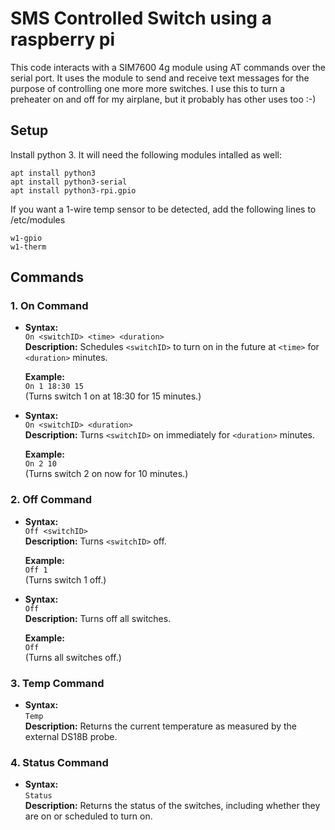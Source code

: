 
# SMS Controlled Switch using a raspberry pi

This code interacts with a SIM7600 4g module using AT commands over the serial port.  It uses the module to send and receive text messages for the purpose of controlling one more more switches.  I use this to turn a preheater on and off for my airplane, but it probably has other uses too :-) 

## Setup

Install python 3. It will need the following modules intalled as well:
```
apt install python3
apt install python3-serial
apt install python3-rpi.gpio
```
If you want a 1-wire temp sensor to be detected, add the following lines to /etc/modules
```
w1-gpio
w1-therm
```

## Commands

### 1. **On Command**
- **Syntax:**  
  `On <switchID> <time> <duration>`  
  **Description:** Schedules `<switchID>` to turn on in the future at `<time>` for `<duration>` minutes.  

  **Example:**  
  `On 1 18:30 15`  
  (Turns switch 1 on at 18:30 for 15 minutes.)

- **Syntax:**  
  `On <switchID> <duration>`  
  **Description:** Turns `<switchID>` on immediately for `<duration>` minutes.  

  **Example:**  
  `On 2 10`  
  (Turns switch 2 on now for 10 minutes.)

### 2. **Off Command**
- **Syntax:**  
  `Off <switchID>`  
  **Description:** Turns `<switchID>` off.  

  **Example:**  
  `Off 1`  
  (Turns switch 1 off.)

- **Syntax:**  
  `Off`  
  **Description:** Turns off all switches.  

  **Example:**  
  `Off`  
  (Turns all switches off.)

### 3. **Temp Command**
- **Syntax:**  
  `Temp`  
  **Description:** Returns the current temperature as measured by the external DS18B probe.  

### 4. **Status Command**
- **Syntax:**  
  `Status`  
  **Description:** Returns the status of the switches, including whether they are on or scheduled to turn on.  
